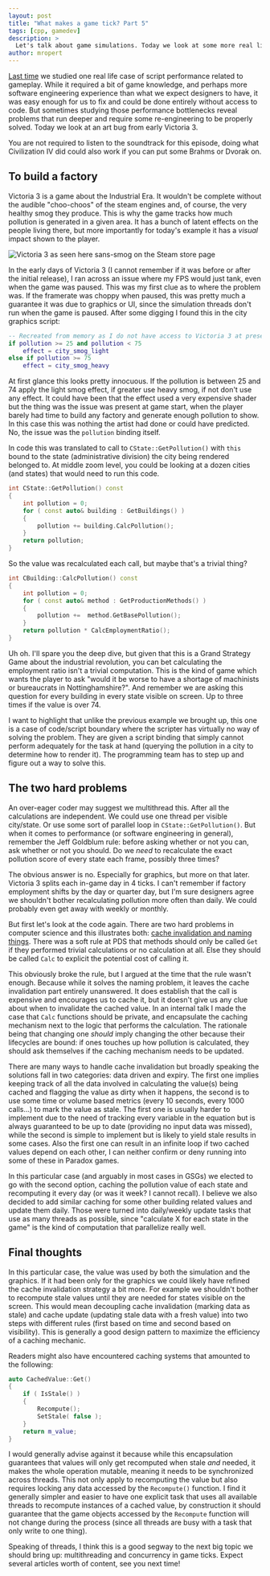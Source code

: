 ```yaml
---
layout: post
title: "What makes a game tick? Part 5"
tags: [cpp, gamedev]
description: > 
  Let's talk about game simulations. Today we look at some more real life script performance issues and discuss the two hard problems in computer science.
author: mropert
---
```


[Last time](/2025/05/27/making_games_tick_part4/) we studied one real life case of script performance related to gameplay.
While it required a bit of game knowledge, and perhaps more software engineering experience than what we expect
designers to have, it was easy enough for us to fix and could be done entirely without access to code. But
sometimes studying those performance bottlenecks reveal problems that run deeper and require some re-engineering
to be properly solved. Today we look at an art bug from early Victoria 3.

You are not required to listen to the soundtrack for this episode, doing what Civilization IV did could also work if you can
put some Brahms or Dvorak on.

## To build a factory

Victoria 3 is a game about the Industrial Era. It wouldn't be complete without the audible "choo-choos" of the steam
engines and, of course, the very healthy smog they produce. This is why the game tracks how much pollution is generated
in a given area. It has a bunch of latent effects on the people living there, but more importantly for today's example
it has a _visual_ impact shown to the player.

![Victoria 3 as seen here sans-smog on the Steam store page](https://shared.akamai.steamstatic.com/store_item_assets/steam/apps/2282100/ss_71a8276da2996d7ed5d68f31a560f231c5e5242f.1920x1080.jpg)

In the early days of Victoria 3 (I cannot remember if it was before or after the initial release), I ran across an issue where my FPS
would just tank, even when the game was paused. This was my first clue as to where the problem was. If the framerate was
choppy when paused, this was pretty much a guarantee it was due to graphics or UI, since the simulation threads don't run
when the game is paused. After some digging I found this in the city graphics script:

```lua
-- Recreated from memory as I do not have access to Victoria 3 at present
if pollution >= 25 and pollution < 75
    effect = city_smog_light
else if pollution >= 75
    effect = city_smog_heavy
```

At first glance this looks pretty innocuous. If the pollution is between 25 and 74 apply the light smog effect, if greater
use heavy smog, if not don't use any effect. It could have been that the effect used a very expensive shader but the
thing was the issue was present at game start, when the player barely had time to build any factory and generate enough
pollution to show. In this case this was nothing the artist had done or could have predicted. No, the issue was the `pollution` binding itself.

In code this was translated to call to `CState::GetPollution()` with `this` bound to the state (administrative division) the city
being rendered belonged to. At middle zoom level, you could be looking at a dozen cities (and states) that would need to run this code.

```cpp
int CState::GetPollution() const
{
    int pollution = 0;
    for ( const auto& building : GetBuildings() )
    {
        pollution += building.CalcPollution();
    }
    return pollution;
}
```

So the value was recalculated each call, but maybe that's a trivial thing?

```cpp
int CBuilding::CalcPollution() const
{
    int pollution = 0;
    for ( const auto& method : GetProductionMethods() )
    {
        pollution +=  method.GetBasePollution();
    }
    return pollution * CalcEmploymentRatio();
}
```

Uh oh. I'll spare you the deep dive, but given that this is a Grand Strategy Game about the industrial revolution, you can bet
calculating the employment ratio isn't a trivial computation. This is the kind of game which wants the player to ask "would it be
worse to have a shortage of machinists or bureaucrats in Nottinghamshire?". And remember we are asking this question for every building
in every state visible on screen. Up to three times if the value is over 74.

I want to highlight that unlike the previous example we brought up, this one is a case of code/script boundary where the scripter
has virtually no way of solving the problem. They are given a script binding that simply cannot perform adequately for the task
at hand (querying the pollution in a city to determine how to render it). The programming team has to step up and figure out a
way to solve this.

## The two hard problems

An over-eager coder may suggest we multithread this. After all the calculations are independent. We could use one thread
per visible city/state. Or use some sort of parallel loop in `CState::GetPollution()`. But when it comes to performance
(or software engineering in general), remember the Jeff Goldblum rule: before asking whether or not you can, ask whether or
not you should. Do we _need_ to recalculate the exact pollution score of every state each frame, possibly three times?

The obvious answer is no. Especially for graphics, but more on that later. Victoria 3 splits each in-game day in 4 ticks.
I can't remember if factory employment shifts by the day or quarter day, but I'm sure designers agree
we shouldn't bother recalculating pollution more often than daily. We could probably even get away with weekly or monthly.

But first let's look at the code again. There are two hard problems in computer science and this illustrates both: 
[cache invalidation and naming things](https://www.karlton.org/2017/12/naming-things-hard/). There was a soft rule
at PDS that methods should only be called `Get` if they performed trivial calculations or no calculation at all. Else they should
be called `Calc` to explicit the potential cost of calling it.

This obviously broke the rule, but I argued at the time that the rule wasn't enough. Because while it solves the naming
problem, it leaves the cache invalidation part entirely unanswered. It does establish that the call is expensive
and encourages us to cache it, but it doesn't give us any clue about when to invalidate the cached value. In an internal
talk I made the case that `Calc` functions should be private, and encapsulate the caching mechanism next to the logic
that performs the calculation. The rationale being that changing one _should_ imply changing the other because their
lifecycles are bound: if ones touches up how pollution is calculated, they should ask themselves if the caching mechanism
needs to be updated.

There are many ways to handle cache invalidation but broadly speaking the solutions fall in two categories: data driven
and expiry. The first one implies keeping track of all the data involved in calculating the value(s) being cached and flagging
the value as dirty when it happens, the second is to use some time or volume based metrics (every 10 seconds, every 1000 calls...)
to mark the value as stale. The first one is usually harder to implement due to the need of tracking every variable in the equation
but is always guaranteed to be up to date (providing no input data was missed), while the second is simple to implement but is likely
to yield stale results in some cases. Also the first one can result in an infinite loop if two cached values depend on each other,
I can neither confirm or deny running into some of these in Paradox games.

In this particular case (and arguably in most cases in GSGs) we elected to go with the second option, caching the pollution value
of each state and recomputing it every day (or was it week? I cannot recall). I believe we also decided to add similar
caching for some other building related values and update them daily. Those were turned into daily/weekly update tasks
that use as many threads as possible, since "calculate X for each state in the game" is the kind of computation that
parallelize really well.

## Final thoughts

In this particular case, the value was used by both the simulation and the graphics. If it had been only for the graphics we could
likely have refined the cache invalidation strategy a bit more. For example we shouldn't bother to recompute stale values until they
are needed for states visible on the screen. This would mean decoupling cache invalidation (marking data as stale) and cache update
(updating stale data with a fresh value) into two steps with different rules (first based on time and second based on visibility).
This is generally a good design pattern to maximize the efficiency of a caching mechanic.

Readers might also have encountered caching systems that amounted to the following:

```cpp
auto CachedValue::Get()
{
    if ( IsStale() )
    {
        Recompute();
        SetStale( false );
    }
    return m_value;
}
```

I would generally advise against it because while this encapsulation guarantees that values will only get recomputed when stale _and_ needed,
it makes the whole operation mutable, meaning it needs to be synchronized across threads. This not only apply to recomputing the value but also
requires locking any data accessed by the `Recompute()` function. I find it generally simpler and easier to have one explicit task that uses
all available threads to recompute instances of a cached value, by construction it should guarantee that the game objects accessed by the `Recompute`
function will not change during the process (since all threads are busy with a task that only write to one thing).

Speaking of threads, I think this is a good segway to the next big topic we should bring up: multithreading and concurrency in game ticks.
Expect several articles worth of content, see you next time!
